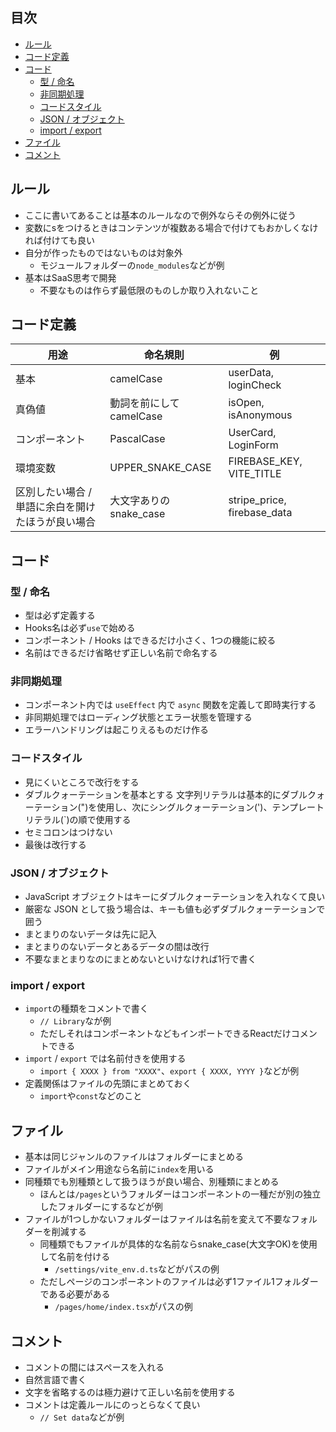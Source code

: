 ## 目次
- [ルール](#ルール)
- [コード定義](#コード定義)
- [コード](#コード)
  - [型 / 命名](#型--命名)
  - [非同期処理](#非同期処理)
  - [コードスタイル](#コードスタイル)
  - [JSON / オブジェクト](#json--オブジェクト)
  - [import / export](#import--export)
- [ファイル](#ファイル)
- [コメント](#コメント)

## ルール
- ここに書いてあることは基本のルールなので例外ならその例外に従う
- 変数にsをつけるときはコンテンツが複数ある場合で付けてもおかしくなければ付けても良い
- 自分が作ったものではないものは対象外
  - モジュールフォルダーの`node_modules`などが例
- 基本はSaaS思考で開発
  - 不要なものは作らず最低限のものしか取り入れないこと

## コード定義
| 用途 | 命名規則 | 例 |
|-|-|-|
| 基本 | camelCase | userData, loginCheck |
| 真偽値 | 動詞を前にしてcamelCase| isOpen, isAnonymous |
| コンポーネント | PascalCase | UserCard, LoginForm |
| 環境変数 | UPPER_SNAKE_CASE | FIREBASE_KEY, VITE_TITLE |
| 区別したい場合 / 単語に余白を開けたほうが良い場合 | 大文字ありのsnake_case | stripe_price, firebase_data |

## コード

### 型 / 命名
- 型は必ず定義する
- Hooks名は必ず`use`で始める
- コンポーネント / Hooks はできるだけ小さく、1つの機能に絞る
- 名前はできるだけ省略せず正しい名前で命名する

### 非同期処理
- コンポーネント内では `useEffect` 内で `async` 関数を定義して即時実行する
- 非同期処理ではローディング状態とエラー状態を管理する
- エラーハンドリングは起こりえるものだけ作る

### コードスタイル
- 見にくいところで改行をする
- ダブルクォーテーションを基本とする
文字列リテラルは基本的にダブルクォーテーション(")を使用し、次にシングルクォーテーション(')、テンプレートリテラル(`)の順で使用する
- セミコロンはつけない
- 最後は改行する

### JSON / オブジェクト
- JavaScript オブジェクトはキーにダブルクォーテーションを入れなくて良い
- 厳密な JSON として扱う場合は、キーも値も必ずダブルクォーテーションで囲う
- まとまりのないデータは先に記入
- まとまりのないデータとあるデータの間は改行
- 不要なまとまりなのにまとめないといけなければ1行で書く

### import / export
- `import`の種類をコメントで書く
  - `// Library`なが例
  - ただしそれはコンポーネントなどもインポートできるReactだけコメントできる
- `import` / `export` では名前付きを使用する  
  - `import { XXXX } from "XXXX"`、`export { XXXX, YYYY }`などが例
- 定義関係はファイルの先頭にまとめておく
  - `import`や`const`などのこと

## ファイル
- 基本は同じジャンルのファイルはフォルダーにまとめる
- ファイルがメイン用途なら名前に`index`を用いる
- 同種類でも別種類として扱うほうが良い場合、別種類にまとめる
  - ほんとは`/pages`というフォルダーはコンポーネントの一種だが別の独立したフォルダーにするなどが例
- ファイルが1つしかないフォルダーはファイルは名前を変えて不要なフォルダーを削減する
  - 同種類でもファイルが具体的な名前ならsnake_case(大文字OK)を使用して名前を付ける
    - `/settings/vite_env.d.ts`などがパスの例
  - ただしページのコンポーネントのファイルは必ず1ファイル1フォルダーである必要がある
    - `/pages/home/index.tsx`がパスの例

## コメント
- コメントの間にはスペースを入れる
- 自然言語で書く
- 文字を省略するのは極力避けて正しい名前を使用する
- コメントは定義ルールにのっとらなくて良い
  - `// Set data`などが例
